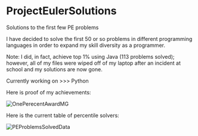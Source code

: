 # ProjectEulerSolutions
Solutions to the first few PE problems

I have decided to solve the first 50 or so problems in different programming languages in order to expand my skill diversity as a programmer.

Note: I did, in fact, achieve top 1% using Java (113 problems solved); however, all of my files were wiped off of my laptop after an incident at school and my solutions are now gone. 

Currently working on >>> Python

Here is proof of my achievements:

![OnePerecentAwardMG](https://user-images.githubusercontent.com/106714582/172902709-f95face3-fb43-41cf-8219-bdb893265001.png)

Here is the current table of percentile solvers:

![PEProblemsSolvedData](https://user-images.githubusercontent.com/106714582/172902303-857cf88e-ad5b-4755-8fe3-bde33e0a7e27.png)
